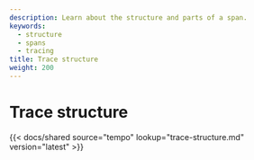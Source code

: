 ```yaml
---
description: Learn about the structure and parts of a span.
keywords:
  - structure
  - spans
  - tracing
title: Trace structure
weight: 200
---
```


# Trace structure

[//]: # 'Shared content for trace structures'
[//]: # 'This content is located in /tempo/docs/sources/shared/trace-structure.md'

{{< docs/shared source="tempo" lookup="trace-structure.md" version="latest" >}}
